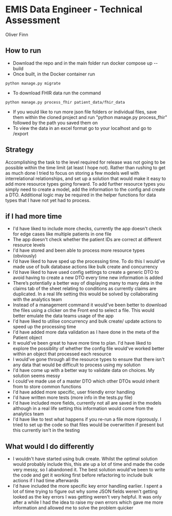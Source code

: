 # EMIS Data Engineer - Technical Assessment
Oliver Finn


## How to run
- Download the repo and in the main folder run docker compose up --build
- Once built, in the Docker container run
```
python manage.py migrate
```
- To download FHIR data run the command
```
python manage.py process_fhir patient_data/fhir_data
```
- If you would like to run more json file folders or individual files, save them within the cloned project and run "python manage.py process_fhir" followed by the path you saved them on
- To view the data in an excel format go to your localhost and go to /export

## Strategy
Accomplishing the task to the level required for release was not going to be possible within the time limit (at least I hope not). Rather than rushing to get as much done I tried to focus on storing a few models well with interrelational relationships, and set up a solution that would make it easy to add more resource types going forward. To add further resource types you simply need to create a model, add the information to the config and create a DTO. Additional logic may be required in the helper functions for data types that I have not yet had to process.

## if I had more time
- I'd have liked to include more checks, currently the app doesn't check for edge cases like multiple patients in one file
- The app doesn't check whether the patient IDs are correct at different resource levels
- I'd have stored and been able to process more resource types (obviously)
- I’d have liked to have sped up the processing time. To do this I would’ve made use of bulk database actions like bulk create and concurrency
- I’d have liked to have used config settings to create a generic DTO to avoid having to create a new DTO every time new information is added
- There’s potentially a better way of displaying many to many data in the claims tab of the sheet relating to conditions as currently claims are duplicated. In a real life setting this would be solved by collaborating with the analytics team
- Instead of a management command it would've been better to download the files using a clicker on the Front end to select a file. This would better emulate the data teams usage of the app
- I'd have liked to utilise concurrency and bulk create/ update actions to speed up the processing time
- I'd have added more data validation as I have done in the meta of the Patient object
- It would've been great to have more time to plan. I'd have liked to explore the possiblity of whether the config file would've worked better within an object that processed each resource
- I would've gone through all the resource types to ensure that there isn't any data that would be difficult to process using my solution
- I'd have come up with a better way to validate data on choices. My solution seems messy
- I could've made use of a master DTO which other DTOs would inherit from to store common functions
- I'd have added more specific, user friendly error handling
- I'd have written more tests (more info in the tests.py file)
- I'd have included more fields, currently not all are saved in the models although in a real life setting this information would come from the analytics team
- I'd have like to test what happens if you re-run a file more rigorously. I tried to set up the code so that files would be overwritten if present but this currently isn't in the testing

## What would I do differently
- I wouldn't have started using bulk create. Whilst the optimal solution would probably include this, this ate up a lot of time and made the code very messy, so I abandoned it. The best solution would've been to write the code and get it working first before refactoring to include bulk actions if I had time afterwards
- I'd have included the more specific key error handling earlier. I spent a lot of time trying to figure out why some JSON fields weren't getting looked as the key errors I was getting weren't very helpful. It was only after a while I had the idea to raise my own errors which gave me more information and allowed me to solve the problem quicker
